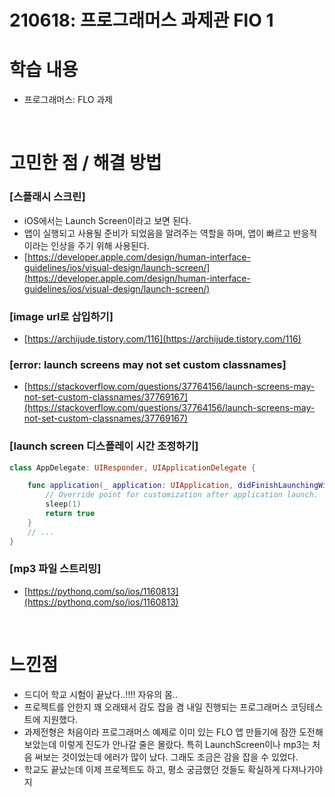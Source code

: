 # 210618: 프로그래머스 과제관 FlO 1

# 학습 내용

- 프로그래머스: FLO 과제

<br>

# 고민한 점 / 해결 방법

### [스플래시 스크린]

- iOS에서는 Launch Screen이라고 보면 된다.
- 앱이 실행되고 사용될 준비가 되었음을 알려주는 역할을 하며, 앱이 빠르고 반응적이라는 인상을 주기 위해 사용된다.
- [https://developer.apple.com/design/human-interface-guidelines/ios/visual-design/launch-screen/](https://developer.apple.com/design/human-interface-guidelines/ios/visual-design/launch-screen/)

### [image url로 삽입하기]

- [https://archijude.tistory.com/116](https://archijude.tistory.com/116)

### [error: launch screens may not set custom classnames]

- [https://stackoverflow.com/questions/37764156/launch-screens-may-not-set-custom-classnames/37769167](https://stackoverflow.com/questions/37764156/launch-screens-may-not-set-custom-classnames/37769167)

### [launch screen 디스플레이 시간 조정하기]

```swift
class AppDelegate: UIResponder, UIApplicationDelegate {

    func application(_ application: UIApplication, didFinishLaunchingWithOptions launchOptions: [UIApplication.LaunchOptionsKey: Any]?) -> Bool {
        // Override point for customization after application launch.
        sleep(1)
        return true
    }
    // ...
}
```

### [mp3 파일 스트리밍]

- [https://pythonq.com/so/ios/1160813](https://pythonq.com/so/ios/1160813)

<br>

# 느낀점

- 드디어 학교 시험이 끝났다..!!!! 자유의 몸..
- 프로젝트를 안한지 꽤 오래돼서 감도 잡을 겸 내일 진행되는 프로그래머스 코딩테스트에 지원했다.
- 과제전형은 처음이라 프로그래머스 예제로 이미 있는 FLO 앱 만들기에 잠깐 도전해보았는데 이렇게 진도가 안나갈 줄은 몰랐다. 특히 LaunchScreen이나 mp3는 처음 써보는 것이었는데 에러가 많이 났다. 그래도 조금은 감을 잡을 수 있었다.
- 학교도 끝났는데 이제 프로젝트도 하고, 평소 궁금했던 것들도 확실하게 다져나가야지